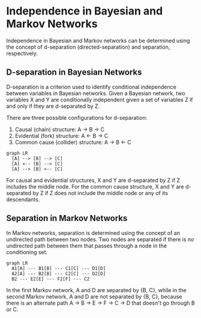 # Independence in Bayesian and Markov Networks

Independence in Bayesian and Markov networks can be determined using the concept of d-separation (directed-separation) and separation, respectively.

## D-separation in Bayesian Networks

D-separation is a criterion used to identify conditional independence between variables in Bayesian networks. Given a Bayesian network, two variables X and Y are conditionally independent given a set of variables Z if and only if they are d-separated by Z.

There are three possible configurations for d-separation:

1. Causal (chain) structure: A → B → C
2. Evidential (fork) structure: A ← B → C
3. Common cause (collider) structure: A → B ← C

```mermaid
graph LR
  [A] --> [B] --> [C]
  [A] <-- [B] --> [C]
  [A] --> [B] <-- [C]
```

For causal and evidential structures, X and Y are d-separated by Z if Z includes the middle node. For the common cause structure, X and Y are d-separated by Z if Z does not include the middle node or any of its descendants.

## Separation in Markov Networks
In Markov networks, separation is determined using the concept of an undirected path between two nodes. Two nodes are separated if there is no undirected path between them that passes through a node in the conditioning set.

```mermaid
graph LR
  A1[A] --- B1[B] --- C1[C] --- D1[D]
  A2[A] --- B2[B] --- C2[C] --- D2[D]
  B2 --- E2[E] --- F2[F] --- C2
```
In the first Markov network, A and D are separated by {B, C}, while in the second Markov network, A and D are not separated by {B, C}, because there is an alternate path A → B → E → F → C → D that doesn't go through B or C.
